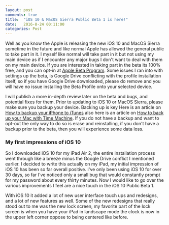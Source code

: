 ```yaml
---
layout: post
comments: true
title:  "iOS 10 & MacOS Sierra Public Beta 1 is here!"
date:   2016-8-24 00:11:00
categories: Post
---
```


Well as you know the Apple is releasing the new iOS 10 and MacOS Sierra sometime in the future and like normal Apple has allowed the general public to take part in it. I myself like normal will take part in it but not using my main device as if I encounter any major bugs I don't want to deal with them on my main device.
If you are interested in taking part in the beta its 100% free, and you can opt-in at [Apple Beta Program](https://beta.apple.com/sp/betaprogram/). Some issues I ran into with settings up the beta, is Google Drive conflicting with the profile installation itself, so if you have Google Drive downloaded, please do remove and you will have no issue installing the Beta Profile onto your selected device.

I will publish a more in-depth review later on the beta and bugs, and potential fixes for them.
Prior to updating to iOS 10 or MacOS Sierra, please make sure you backup your device. Backing up is key Here is an article on [How to backup your iPhone to iTunes](https://support.apple.com/en-us/HT203977) also here is an article on [How to back up your Mac with Time Machine](https://support.apple.com/en-us/HT201250). If you do not have a backup and want to opt-out the only way to do so is erase and reinstalling, if you don't have a backup prior to the beta, then you will experience some data loss.

### My first impressions of iOS 10

So I downloaded iOS 10 for my iPad Air 2, the entire installation process went through like a breeze minus the Google Drive conflict I mentioned earlier.
I decided to write this actually on my iPad, my initial impression of iOS 10 has been so far overall positive. I've only been using iOS 10 for over 30 days, so far I've noticed only a small bug that would constantly prompt for my password about every thirty minutes. Now I would like to go over the various improvements I feel are a nice touch in the iOS 10 Public Beta 1.

With iOS 10 it added a lot of new user interface touch ups and redesigns, and a lot of new features as well. Some of the new redesigns that really stood out to me was the new lock screen, my favorite part of the lock screen is when you have your iPad in landscape mode the clock is now in the upper left corner oppose to being centered like before.